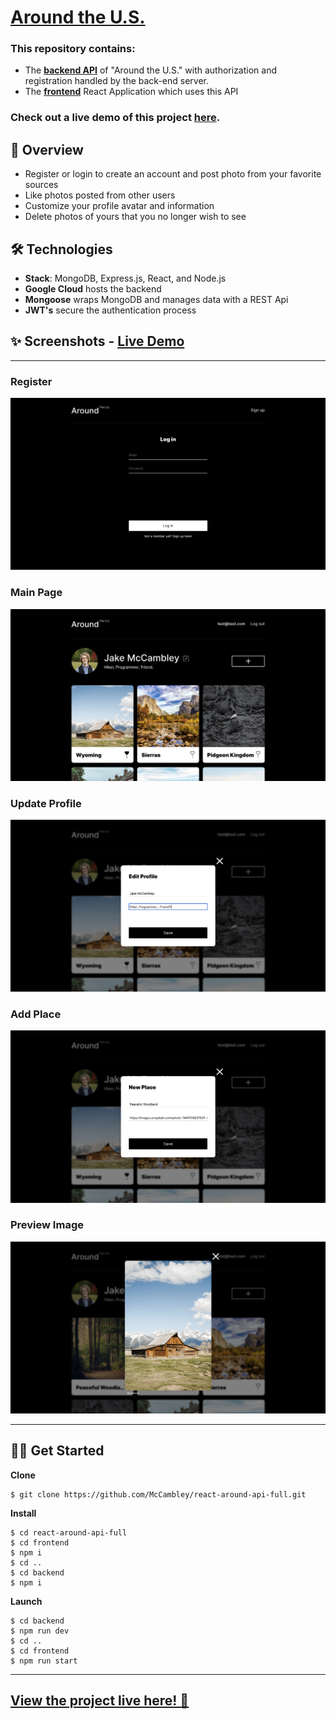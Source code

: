 # [Around the U.S.](https://mccambley.github.io/react-around-api-full/)

### This repository contains:

- The **[backend API](https://github.com/McCambley/react-around-api-full/tree/main/backend)** of "Around the U.S." with authorization and registration handled by the back-end server.
- The **[frontend](https://github.com/McCambley/react-around-api-full/tree/main/frontend)** React Application which uses this API

### Check out a live demo of this project [here](https://youtu.be/z0kQNpBVMcw).

## 📣 Overview

- Register or login to create an account and post photo from your favorite sources
- Like photos posted from other users
- Customize your profile avatar and information
- Delete photos of yours that you no longer wish to see

## 🛠 Technologies

- **Stack**: MongoDB, Express.js, React, and Node.js
- **Google Cloud** hosts the backend
- **Mongoose** wraps MongoDB and manages data with a REST Api
- **JWT's** secure the authentication process

## ✨ Screenshots - [Live Demo](https://youtu.be/z0kQNpBVMcw)

---

### Register

![Demonstration](./frontend/src/images/demo-register.png)

### Main Page

![Demonstration](./frontend/src/images/demo-main.png)

### Update Profile

![Demonstration](./frontend/src/images/demo-update.png)

### Add Place

![Demonstration](./frontend/src/images/demo-addplace.png)

### Preview Image

![Demonstration](./frontend/src/images/demo-preview.png)

---

## 🧑‍💻 Get Started

**Clone**

```
$ git clone https://github.com/McCambley/react-around-api-full.git
```

**Install**

```
$ cd react-around-api-full
$ cd frontend
$ npm i
$ cd ..
$ cd backend
$ npm i
```

**Launch**

```
$ cd backend
$ npm run dev
$ cd ..
$ cd frontend
$ npm run start
```

---

## [View the project live here! 🎉](https://mccambley.github.io/react-around-api-full/)
